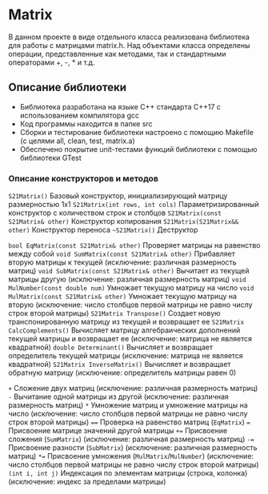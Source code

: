 # Matrix

В данном проекте в виде отдельного класса реализована библиотека для работы с матрицами matrix.h. Над объектами класса определены операции, представленные как методами, так и стандартными операторами +, -, * и т.д.

## Описание библиотеки

- Библиотека разработана на языке C++ стандарта C++17 с использованием компилятора gcc
- Код программы находится в папке src
- Сборки и тестирование библиотеки настроено с помощию Makefile (с целями all, clean, test, matrix.a)
- Обеспечено покрытие unit-тестами функций библиотеки c помощью библиотеки GTest

### Описание конструкторов и методов

 `S21Matrix()` Базовый конструктор, инициализирующий матрицу размерностью 1х1 
 `S21Matrix(int rows, int cols)` Параметризированный конструктор с количеством строк и столбцов 
 `S21Matrix(const S21Matrix& other)` Конструктор копирования 
 `S21Matrix(S21Matrix&& other)` Конструктор переноса 
 `~S21Matrix()` Деструктор 

 `bool EqMatrix(const S21Matrix& other)` Проверяет матрицы на равенство между собой 
 `void SumMatrix(const S21Matrix& other)` Прибавляет вторую матрицы к текущей (исключение: различная размерность матриц) 
 `void SubMatrix(const S21Matrix& other)` Вычитает из текущей матрицы другую (исключение: различная размерность матриц) 
 `void MulNumber(const double num)` Умножает текущую матрицу на число 
 `void MulMatrix(const S21Matrix& other)` Умножает текущую матрицу на вторую (исключение: число столбцов первой матрицы не равно числу строк второй матрицы) 
 `S21Matrix Transpose()` Создает новую транспонированную матрицу из текущей и возвращает ее 
 `S21Matrix CalcComplements()` Вычисляет матрицу алгебраических дополнений текущей матрицы и возвращает ее (исключение: матрица не является квадратной) 
 `double Determinant()` Вычисляет и возвращает определитель текущей матрицы (исключение: матрица не является квадратной) 
 `S21Matrix InverseMatrix()` Вычисляет и возвращает обратную матрицу (исключение: определитель матрицы равен 0) 

 `+` Сложение двух матриц (исключение: различная размерность матриц) 
 `-` Вычитание одной матрицы из другой (исключение: различная размерность матриц) 
 `*` Умножение матриц и умножение матрицы на число (исключение: число столбцов первой матрицы не равно числу строк второй матрицы) 
 `==` Проверка на равенство матриц (`EqMatrix`) 
 `=` Присвоение матрице значений другой матрицы 
 `+=` Присвоение сложения (`SumMatrix`) (исключение: различная размерность матриц) 
 `-=` Присвоение разности (`SubMatrix`) (исключение: различная размерность матриц) 
 `*=` Присвоение умножения (`MulMatrix`/`MulNumber`) (исключение: число столбцов первой матрицы не равно числу строк второй матрицы) 
 `(int i, int j)` Индексация по элементам матрицы (строка, колонка) (исключение: индекс за пределами матрицы) 
